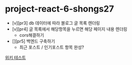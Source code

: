 # project-react-6-shongs27

- [v][pr3] db 데이터에 따라 블로그 글 목록 렌더링
- [v][pr4] 글 목록에서 해당항목을 누르면 해당 페이지 내용 렌더링
  - cors해결하기
- [][pr5] 백엔드 구축하기
  - 최근 포스트 / 인기포스트 항목 완성?

[위키 테스트](https://github.com/CodeSoom/project-react-6-shongs27.wiki.git)
